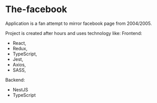 # The-facebook
Application is a fan attempt to mirror facebook page from 2004/2005.

Project is created after hours and uses technology like:
Frontend:
- React,
- Redux,
- TypeScript,
- Jest,
- Axios,
- SASS,

Backend:
- NestJS
- TypeScript
